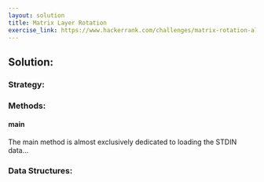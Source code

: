 ```yaml
---
layout: solution
title: Matrix Layer Rotation
exercise_link: https://www.hackerrank.com/challenges/matrix-rotation-algo
---
```

## Solution:
### Strategy:

### Methods:
#### main
The main method is almost exclusively dedicated to loading the STDIN data...

### Data Structures:
